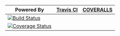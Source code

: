 Powered By | [Travis CI ](https://travis-ci.org) | [COVERALLS](https://coveralls.io)
---- | ---- | ----
 | [![Build Status](https://travis-ci.org/yangacer/simpletag.svg?branch=master)](https://travis-ci.org/yangacer/simpletag) |
 | [![Coverage Status](https://coveralls.io/repos/yangacer/simpletag/badge.svg?branch=master&service=github)](https://coveralls.io/github/yangacer/simpletag?branch=master) |
